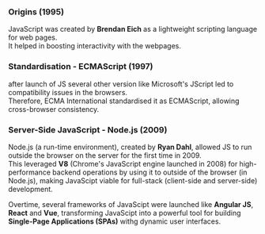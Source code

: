 ### Origins (1995)  
JavaScript was created by **Brendan Eich** as a lightweight scripting language for web pages.  
It helped in boosting interactivity with the webpages.  
  
### Standardisation - ECMAScript (1997)  
after launch of JS several other version like Microsoft's JScript led to compatibility issues in the browsers.  
Therefore, ECMA International standardised it as ECMAScript, allowing cross-browser consistency.  
  
### Server-Side JavaScript - Node.js (2009)  
Node.js (a run-time environment), created by **Ryan Dahl**, allowed JS to run outside the browser on the server for the first time in 2009.  
This leveraged **V8** (Chrome's JavaScript engine launched in 2008) for high-performance backend operations by using it to outside of the browser (in Node.js), making JavaScipt viable for full-stack (client-side and server-side) development.  
  
Overtime, several frameworks of JavaScipt were launched like **Angular JS**, **React** and **Vue**, transforming JavaScipt into a powerful tool for building **Single-Page Applications (SPAs)** withg dynamic user interfaces.  




